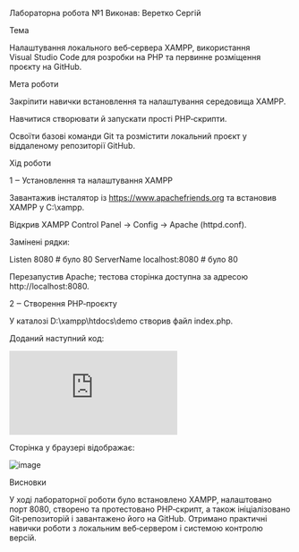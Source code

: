 Лабораторна робота №1
Виконав: Веретко Сергій

Тема

Налаштування локального веб‑сервера XAMPP, використання Visual Studio Code для розробки на PHP 
та первинне розміщення проєкту на GitHub.

Мета роботи

Закріпити навички встановлення та налаштування середовища XAMPP.

Навчитися створювати й запускати прості PHP‑скрипти.

Освоїти базові команди Git та розмістити локальний проєкт у віддаленому репозиторії GitHub.


Хід роботи

1 ‒ Установлення та налаштування XAMPP

Завантажив інсталятор із https://www.apachefriends.org та встановив XAMPP у C:\xampp.

Відкрив XAMPP Control Panel → Config → Apache (httpd.conf).

Замінені рядки:

Listen 8080               # було 80
ServerName localhost:8080 # було 80

Перезапустив Apache; тестова сторінка доступна за адресою http://localhost:8080.

2 ‒ Створення PHP‑проєкту

У каталозі D:\xampp\htdocs\demo створив файл index.php.

Доданий наступний код:

![Code](https://github.com/xanax4rl/Web-technologies_and_web-design/blob/main/lab1/index.php)


Сторінка у браузері відображає:

![image](https://github.com/user-attachments/assets/b3c68516-db48-4c20-a97c-1209ae9cbcfb)


Висновки

У ході лабораторної роботи було встановлено XAMPP, налаштовано порт 8080, створено та протестовано PHP‑скрипт,
а також ініціалізовано Git‑репозиторій і завантажено його на GitHub. 
Отримано практичні навички роботи з локальним веб‑сервером і системою контролю версій.
